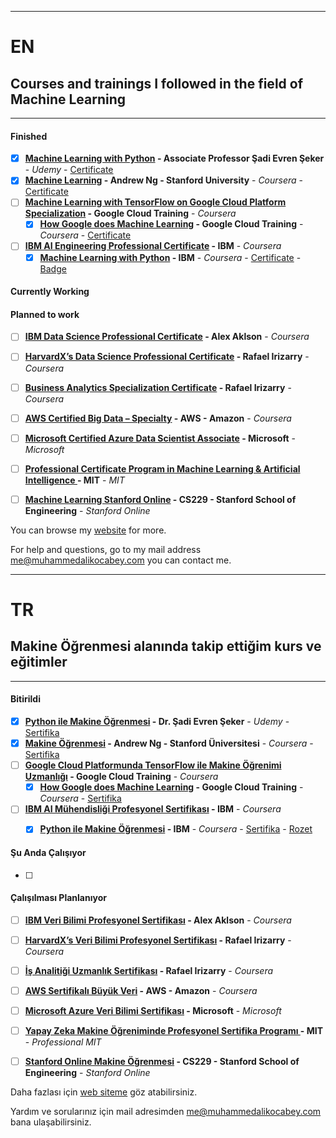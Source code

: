------------------

# EN
## Courses and trainings I followed in the field of Machine Learning

------------------

#### Finished
- [x] **[Machine Learning with Python](https://www.udemy.com/course/makine-ogrenmesi/) - Associate Professor Şadi Evren Şeker** - *Udemy* - [Certificate](https://www.udemy.com/certificate/UC-8ab15cc1-14be-4070-a61c-195f8b6a1611/)
- [x] **[Machine Learning](https://www.coursera.org/learn/machine-learning) - Andrew Ng - Stanford University** - *Coursera* - [Certificate](https://coursera.org/share/5353df6f6e3ad13ef9c5b9e74b9640e5)
- [ ] **[Machine Learning with TensorFlow on Google Cloud Platform Specialization](https://www.coursera.org/specializations/machine-learning-tensorflow-gcp) - Google Cloud Training** - *Coursera*
     - [x] **[How Google does Machine Learning](https://www.coursera.org/learn/google-machine-learning) - Google Cloud Training** - *Coursera* - [Certificate](https://www.coursera.org/account/accomplishments/certificate/P85W3UUPZJL6)
- [ ] **[IBM AI Engineering Professional Certificate](https://www.coursera.org/professional-certificates/ai-engineer) - IBM** - *Coursera*
     - [x] **[Machine Learning with Python](https://www.coursera.org/learn/machine-learning-with-python) - IBM** - *Coursera* - [Certificate](https://coursera.org/share/260033d6cb022d5c55ae9d19c422c80f) - [Badge](https://www.youracclaim.com/badges/de777dfd-fac6-4469-acbc-dab775da45ad/public_url)

#### Currently Working


#### Planned to work
- [ ] **[IBM Data Science Professional Certificate](https://www.coursera.org/professional-certificates/ibm-data-science) - Alex Aklson** - *Coursera*
- [ ] **[HarvardX’s Data Science Professional Certificate](https://www.edx.org/professional-certificate/harvardx-data-science) - Rafael Irizarry** - *Coursera* 
- [ ] **[Business Analytics Specialization Certificate](https://www.edx.org/professional-certificate/harvardx-data-science) - Rafael Irizarry** - *Coursera* 
- [ ] **[AWS Certified Big Data – Specialty](https://aws.amazon.com/tr/certification/certified-big-data-specialty/) - AWS - Amazon** - *Coursera* 
- [ ] **[Microsoft Certified Azure Data Scientist Associate](https://docs.microsoft.com/en-us/learn/certifications/azure-data-scientist) - Microsoft** - *Microsoft*
- [ ] **[Professional Certificate Program in Machine Learning & Artificial Intelligence
](https://professional.mit.edu/programs/certificate-programs/professional-certificate-program-machine-learning-artificial) - MIT** - *MIT* 
- [ ] **[Machine Learning Stanford Online](https://online.stanford.edu/courses/cs229-machine-learning) - CS229 - Stanford School of Engineering** - *Stanford Online* 





You can browse my [website](https://www.muhammedalikocabey.com/blog) for more.

For help and questions, go to my mail address [me@muhammedalikocabey.com](mailto:me@muhammedalikocabey.com) you can contact me.





------------------

# TR
## Makine Öğrenmesi alanında takip ettiğim kurs ve eğitimler

------------------

#### Bitirildi
- [x] **[Python ile Makine Öğrenmesi](https://www.udemy.com/course/makine-ogrenmesi/) - Dr. Şadi Evren Şeker** - *Udemy* - [Sertifika](https://www.udemy.com/certificate/UC-8ab15cc1-14be-4070-a61c-195f8b6a1611/)
- [x] **[Makine Öğrenmesi](https://www.coursera.org/learn/machine-learning) - Andrew Ng - Stanford Üniversitesi** - *Coursera* - [Sertifika](https://coursera.org/share/5353df6f6e3ad13ef9c5b9e74b9640e5)
- [ ] **[Google Cloud Platformunda TensorFlow ile Makine Öğrenimi Uzmanlığı](https://www.coursera.org/specializations/machine-learning-tensorflow-gcp) - Google Cloud Training** - *Coursera*
     - [x] **[How Google does Machine Learning](https://www.coursera.org/learn/google-machine-learning) - Google Cloud Training** - *Coursera* - [Sertifika](https://www.coursera.org/account/accomplishments/certificate/P85W3UUPZJL6)
- [ ] **[IBM AI Mühendisliği Profesyonel Sertifikası](https://www.coursera.org/professional-certificates/ai-engineer) - IBM** - *Coursera*
     - [x] **[Python ile Makine Öğrenmesi](https://www.coursera.org/learn/machine-learning-with-python) - IBM** - *Coursera* - [Sertifika](https://coursera.org/share/260033d6cb022d5c55ae9d19c422c80f) - [Rozet](https://www.youracclaim.com/badges/de777dfd-fac6-4469-acbc-dab775da45ad/public_url)


#### Şu Anda Çalışıyor
- [ ] 


#### Çalışılması Planlanıyor
- [ ] **[IBM Veri Bilimi Profesyonel Sertifikası](https://www.coursera.org/professional-certificates/ibm-data-science) - Alex Aklson** - *Coursera*
- [ ] **[HarvardX’s Veri Bilimi Profesyonel Sertifikası](https://www.edx.org/professional-certificate/harvardx-data-science) - Rafael Irizarry** - *Coursera* 
- [ ] **[İş Analitiği Uzmanlık Sertifikası](https://www.edx.org/professional-certificate/harvardx-data-science) - Rafael Irizarry** - *Coursera* 
- [ ] **[AWS Sertifikalı Büyük Veri](https://aws.amazon.com/tr/certification/certified-big-data-specialty/) - AWS - Amazon** - *Coursera* 
- [ ] **[Microsoft Azure Veri Bilimi Sertifikası](https://docs.microsoft.com/en-us/learn/certifications/azure-data-scientist) - Microsoft** - *Microsoft*
- [ ] **[Yapay Zeka Makine Öğreniminde Profesyonel Sertifika Programı
](https://professional.mit.edu/programs/certificate-programs/professional-certificate-program-machine-learning-artificial) - MIT** - *Professional MIT* 
- [ ] **[Stanford Online Makine Öğrenmesi](https://online.stanford.edu/courses/cs229-machine-learning) - CS229 - Stanford School of Engineering** - *Stanford Online* 





Daha fazlası için [web siteme](https://www.muhammedalikocabey.com/blog) göz atabilirsiniz.

Yardım ve sorularınız için mail adresimden [me@muhammedalikocabey.com](mailto:me@muhammedalikocabey.com) bana ulaşabilirsiniz.





